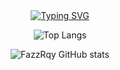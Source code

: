 <div align="center">
<a href="https://git.io/typing-svg"><img src="https://readme-typing-svg.demolab.com?font=Lato&size=50&pause=1500&color=9fb3d2&center=true&width=910&height=100&lines=Hy+👋,+I'm,+Zaikky+Farel+Aldino+Zahran;I'm+from+Indonesia,+West+Sumatra.;Nice+To+Meet+You 😁" alt="Typing SVG" /></a>

![Top Langs](https://github-readme-stats.vercel.app/api/top-langs/?username=FazzRqy&layout=compact)

![FazzRqy GitHub stats](https://github-readme-stats.vercel.app/api?username=FazzRqy&show_icons=true&theme=tokyonight)
